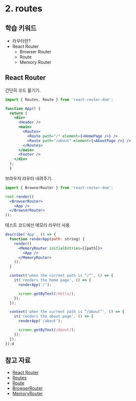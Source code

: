 # 2. routes

## 학습 키워드

- 라우터란?
- React Router
  - Browser Router
  - Route
  - Memory Router

## React Router

간단히 코드 옮기기.

```jsx
import { Routes, Route } from 'react-router-dom';

function App() {
  return (
    <div>
      <Header />
      <main>
        <Routes>
          <Route path="/" element={<HomePage />} />
          <Route path="/about" element={<AboutPage />} />
        </Routes>
      </main>
      <Footer />
    </div>
  );
  }
```

브라우저 라우터 내려주기.

```jsx
import { BrowserRouter } from 'react-router-dom';

root.render((
  <BrowserRouter>
    <App />
  </BrowserRouter>
));
```

테스트 코드에선 메모리 라우터 사용.

```jsx
describe('App', () => {
  function renderApp(path: string) {
    render((
      <MemoryRouter initialEntries={[path]}>
        <App />
      </MemoryRouter>
    ));
  }

  context('when the current path is “/”', () => {
    it('renders the home page', () => {
      renderApp('/');

      screen.getByText(/Hello/);
    });
  });

  context('when the current path is “/about”', () => {
    it('renders the about page', () => {
      renderApp('/about');

      screen.getByText(/About/);
    });
  });
});d
```

## 참고 자료

- [React Router](https://reactrouter.com/)
- [Routes](https://reactrouter.com/en/main/components/routes)
- [Route](https://reactrouter.com/en/main/route/route)
- [BrowserRouter](https://reactrouter.com/en/main/router-components/browser-router)
- [MemoryRouter](https://reactrouter.com/en/main/router-components/memory-router)
